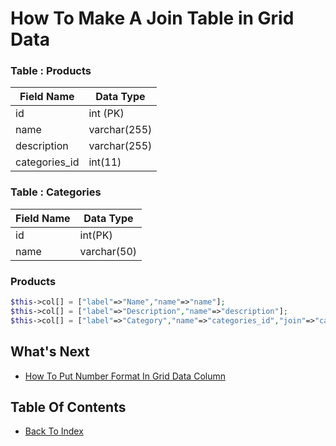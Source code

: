 # How To Make A Join Table in Grid Data

### Table : Products
| Field Name | Data Type |
| ---------- | ----------- |
| id | int (PK) |
| name | varchar(255) |
| description | varchar(255) |
| categories_id | int(11) |

### Table : Categories
| Field Name | Data Type | 
| ---- | ---- |
| id | int(PK) |
| name | varchar(50) |

### Products
```php
$this->col[] = ["label"=>"Name","name"=>"name"];
$this->col[] = ["label"=>"Description","name"=>"description"];
$this->col[] = ["label"=>"Category","name"=>"categories_id","join"=>"categories,name"];
```

## What's Next
- [How To Put Number Format In Grid Data Column](./how-to-put-number-format.md)

## Table Of Contents
- [Back To Index](./index.md)
